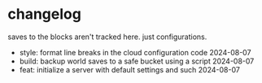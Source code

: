 # changelog

saves to the blocks aren't tracked here. just configurations.

- style: format line breaks in the cloud configuration code 2024-08-07
- build: backup world saves to a safe bucket using a script 2024-08-07
- feat: initialize a server with default settings and such 2024-08-07
